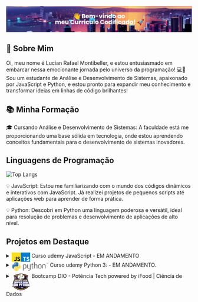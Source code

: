<img align="bottom" alt="Coding" width="1000" src="https://github.com/LucianMontibeller/LucianMontibeller/blob/main/banner.png?raw=true">

## 🌟 Sobre Mim

Oi, meu nome é Lucian Rafael Montibeller, e estou entusiasmado em embarcar nessa emocionante jornada pelo universo da programação! 💻🌌 Sou um estudante de Análise e Desenvolvimento de Sistemas, apaixonado por JavaScript e Python, e estou pronto para expandir meu conhecimento e transformar ideias em linhas de código brilhantes!

## 📚 Minha Formação

🎓 Cursando Análise e Desenvolvimento de Sistemas: A faculdade está me proporcionando uma base sólida em tecnologia, onde estou aprendendo conceitos fundamentais para o desenvolvimento de sistemas inovadores.

## Linguagens de Programação
![Top Langs](https://github-readme-stats-git-masterrstaa-rickstaa.vercel.app/api/top-langs/?username=LucianMontibeller&layout=compact&bg_color=000&border_color=30A3DC&title_color=E94D5F&text_color=FFF)

💡 JavaScript: Estou me familiarizando com o mundo dos códigos dinâmicos e interativos com JavaScript. Já realizei projetos de pequenos scripts até aplicações web para aprender de forma prática.

💡 Python: Descobri em Python uma linguagem poderosa e versátil, ideal para resolução de problemas e desenvolvimento de aplicações de alto nível.

## Projetos em Destaque
<details>
<summary>  <img align="top" alt="Coding" width="50" src="https://github.com/LucianMontibeller/curso_udemy_Python-3-completo/blob/main/imagens/JavaScript-Logo.png">
Curso udemy JavaScript - EM ANDAMENTO</summary> 
<br>
<img align="right" alt="Coding" width="200" src="https://github.com/LucianMontibeller/curso_udemy_Python-3-completo/blob/main/imagens/JavaScript-Logo.png">
Seção 02: JavaScript Básico para iniciantes


- [aula01 - A primeira coisa que você vai ver em JS](https://github.com/LucianMontibeller/curso_udemy_JavaScript/tree/main/secao02-JavaScript-Basico-Para-iniciantes/aula01)

-  [aula02 - Exercícios](https://github.com/LucianMontibeller/curso_udemy_JavaScript/tree/main/secao02-JavaScript-Basico-Para-iniciantes/aula02)

-  [aula03 - Comentários do código](https://github.com/LucianMontibeller/curso_udemy_JavaScript/tree/main/secao02-JavaScript-Basico-Para-iniciantes/aula03)

-  [aula04 - Navegador vs Node(HTML + JavaScript)](https//:github.com/LucianMontibeller/curso_udemy_JavaScript/tree/main/secao02-JavaScript-Basico-Para-iniciantes/aula04)

-  [aula05 - variáveis com let](https://github.com/LucianMontibeller/curso_udemy_JavaScript/tree/main/secao02-JavaScript-Basico-Para-iniciantes/aula05-variaveis-com-let)

-  [aula06 - constantes com const](https://github.com/LucianMontibeller/curso_udemy_JavaScript/tree/main/secao02-JavaScript-Basico-Para-iniciantes/aula06-constantes-com-const)

-  [aula07 - exercícios const e let](https//:github.com/LucianMontibeller/curso_udemy_JavaScript/tree/main/secao02-JavaScript-Basico-Para-iniciantes/aula07-exercicios-const-let)

-  [aula08 - letVSvar primeira diferença](https://github.com/LucianMontibeller/curso_udemy_JavaScript/tree/main/secao02-JavaScript-Basico-Para-iniciantes/aula08-letVSvar-primeira-deferanca)

-  [aula09 - tipos de dados primitivos](https://github.com/LucianMontibeller/curso_udemy_JavaScript/tree/main/secao02-JavaScript-Basico-Para-iniciantes/aula09-tipos-de-dados-primitivos)

-  [aula10-operadores-aritmeticos-de-atribuicao-incremento](https://github.com/LucianMontibeller/curso_udemy_JavaScript/tree/main/secao02-JavaScript-Basico-Para-iniciantes/aula10-operadores-aritmeticos-de-atribuicao-incremento)

-  [aula11-alert-confirm-prompt](https://github.com/LucianMontibeller/curso_udemy_JavaScript/tree/main/secao02-JavaScript-Basico-Para-iniciantes/aula11-alert-confirm-prompt)

-  [aula12-exercicio-com-variaveis](https://github.com/LucianMontibeller/curso_udemy_JavaScript/tree/main/secao02-JavaScript-Basico-Para-iniciantes/aula12-exercicio-com-variaveis)

-  [aula13-mais-sobre-strings](https://github.com/LucianMontibeller/curso_udemy_JavaScript/tree/main/secao02-JavaScript-Basico-Para-iniciantes/aula13-mais-sobre-strings)

-  [aula14-mais-sobre-numbers](https://github.com/LucianMontibeller/curso_udemy_JavaScript/tree/main/secao02-JavaScript-Basico-Para-iniciantes/aula14-mais-sobre-numbers)

-  [aula15-objeto-math](https://github.com/LucianMontibeller/curso_udemy_JavaScript/tree/main/secao02-JavaScript-Basico-Para-iniciantes/aula15-objeto-math)

-  [aula16-arrays-basico](https://github.com/LucianMontibeller/curso_udemy_JavaScript/tree/main/secao02-JavaScript-Basico-Para-iniciantes/aula16-arrays-basico)

-  [aula17-funcoes-basico](https://github.com/LucianMontibeller/curso_udemy_JavaScript/tree/main/secao02-JavaScript-Basico-Para-iniciantes/aula17-funcoes-basico)

-  [aula18-objetos-basico](https://github.com/LucianMontibeller/curso_udemy_JavaScript/tree/main/secao02-JavaScript-Basico-Para-iniciantes/aula18-objetos-basico)

-  [aula19-valores-primitivos-e-referencia](https://github.com/LucianMontibeller/curso_udemy_JavaScript/tree/main/secao02-JavaScript-Basico-Para-iniciantes/aula19-valores-primitivos-e-referencia)

-  [aula20-exercicio-funcao-arrays-objetos](https://github.com/LucianMontibeller/curso_udemy_JavaScript/tree/main/secao02-JavaScript-Basico-Para-iniciantes/aula20-exercicio-funcao-arrays-objetos)
</details>


<details>

<summary><img align="top" alt="Coding" width="100" src="https://github.com/LucianMontibeller/curso_udemy_Python-3-completo/blob/main/imagens/python3-logo.png?raw=true"> Curso udemy Python 3: - EM ANDAMENTO.</summary>  
<br>
  <img align="right" alt="Coding" width="200" src="https://github.com/LucianMontibeller/curso_udemy_Python-3-completo/blob/main/imagens/python3-logo.png?raw=true">

Seção 02: Python Básico (Lógica de programação)
  
-  [aula01-comentários de código em python](https://github.com/LucianMontibeller/curso_udemy_Python-3-completo/tree/main/Conteudo_do_curso/secao02-python-basico/aula01)
  
-  [aula02-O Comando print](https://github.com/LucianMontibeller/curso_udemy_Python-3-completo/tree/main/Conteudo_do_curso/secao02-python-basico/aula02)

-  [aula03-String(TEXTO) e aspas em Python](https://github.com/LucianMontibeller/curso_udemy_Python-3-completo/tree/main/Conteudo_do_curso/secao02-python-basico/aula03)
  
-  [aula04-Tipo de dados "Primitivos"](https://github.com/LucianMontibeller/curso_udemy_Python-3-completo/tree/main/Conteudo_do_curso/secao02-python-basico/aula04-tipos-de-dados-primitivos)

-  [aula05-Operadores aritméticos](https://github.com/LucianMontibeller/curso_udemy_Python-3-completo/tree/main/Conteudo_do_curso/secao02-python-basico/aula05-operadores-aritmeticos)

-  [aula06-Variáveis](https://github.com/LucianMontibeller/curso_udemy_Python-3-completo/tree/main/Conteudo_do_curso/secao02-python-basico/aula06-variaveis)
-  [aula07-Introdução-Formatação de Strings](https://github.com/LucianMontibeller/curso_udemy_Python-3-completo/tree/main/Conteudo_do_curso/secao02-python-basico/aula07-introducao-formatacao-string)

-  [aula08-Desafio](https://github.com/LucianMontibeller/curso_udemy_Python-3-completo/tree/main/Conteudo_do_curso/secao02-python-basico/aula08-desafio)

</details>

<details>

<summary><img align="top" alt="Coding" width="50" src="https://github.com/LucianMontibeller/bootcamp-DIO/blob/main/imagens/bootcamp.webp?raw=true"> Bootcamp DIO - 
  Potência Tech powered by iFood | Ciência de Dados</summary>  
<br>
  <img align="right" alt="Coding" width="100" src="https://github.com/LucianMontibeller/bootcamp-DIO/blob/main/imagens/bootcamp.webp?raw=true">
 
<details>
<summary>Seção 01: Princípios de Desenvolvimento de Software</summary>
<br>

Não tem nada neste seção por se tratar somente de preparar o ambiente de trabalho.
</details>
<details>
<summary>secao02-dominando-python-ciencia-de-dados</summary>
<br>

- [aula01 - ](https://github.com/LucianMontibeller/bootcamp-DIO/tree/main/Pot%C3%AAncia-Tech-powered-by-iFood-Ci%C3%AAncia-de-Dados/secao02-dominando-python-ciencia-de-dados/aula01)

-  [aula02 - Exercícios](https://github.com/LucianMontibeller/bootcamp-DIO/tree/main/Pot%C3%AAncia-Tech-powered-by-iFood-Ci%C3%AAncia-de-Dados/secao02-dominando-python-ciencia-de-dados/aula02-tipos-de-operadores)

-  [aula03 - Comentários do código](https://github.com/LucianMontibeller/bootcamp-DIO/tree/main/Pot%C3%AAncia-Tech-powered-by-iFood-Ci%C3%AAncia-de-Dados/secao02-dominando-python-ciencia-de-dados/aula03-estrutura-condicional-repeticao)

-  [aula04 - Navegador vs Node(HTML + JavaScript)](https://github.com/LucianMontibeller/bootcamp-DIO/tree/main/Pot%C3%AAncia-Tech-powered-by-iFood-Ci%C3%AAncia-de-Dados/secao02-dominando-python-ciencia-de-dados/aula04-manipulando-strings)

-  [aula05 - variáveis com let](https://github.com/LucianMontibeller/bootcamp-DIO/tree/main/Pot%C3%AAncia-Tech-powered-by-iFood-Ci%C3%AAncia-de-Dados/secao02-dominando-python-ciencia-de-dados/aula05-DESAFIO-sistema-bancario)

-  [aula06 - listas-python](https://github.com/LucianMontibeller/bootcamp-DIO/tree/main/Pot%C3%AAncia-Tech-powered-by-iFood-Ci%C3%AAncia-de-Dados/secao02-dominando-python-ciencia-de-dados/aula06-listas-python)

-  [aula07 - constantes com const](https://github.com/LucianMontibeller/bootcamp-DIO/tree/main/Pot%C3%AAncia-Tech-powered-by-iFood-Ci%C3%AAncia-de-Dados/secao02-dominando-python-ciencia-de-dados/aula08-conjuntos-python)

-  [aula08 - conjuntos-python](https://github.com/LucianMontibeller/bootcamp-DIO/tree/main/Pot%C3%AAncia-Tech-powered-by-iFood-Ci%C3%AAncia-de-Dados/secao02-dominando-python-ciencia-de-dados/aula08-conjuntos-python)

-  [aula09 - dicionarios-python](https://github.com/LucianMontibeller/bootcamp-DIO/tree/main/Pot%C3%AAncia-Tech-powered-by-iFood-Ci%C3%AAncia-de-Dados/secao02-dominando-python-ciencia-de-dados/aula09-dicionarios-python)

-  [aula10 - funcoes](https://github.com/LucianMontibeller/bootcamp-DIO/tree/main/Pot%C3%AAncia-Tech-powered-by-iFood-Ci%C3%AAncia-de-Dados/secao02-dominando-python-ciencia-de-dados/aula10-funcoes)

-  [desafio-otimizando-sistema-bancario](https://github.com/LucianMontibeller/bootcamp-DIO/tree/main/Pot%C3%AAncia-Tech-powered-by-iFood-Ci%C3%AAncia-de-Dados/secao02-dominando-python-ciencia-de-dados/desafio-otimizando-sistema-bancario)


## Objetivos

Meu objetivo é continuar aprendendo, me aprimorando e contribuindo para projetos open-source. Estou ansioso para enfrentar novos desafios e crescer como um desenvolvedor criativo e apaixonado!

## Vamos Conectar!

🌐 [LinkedIn](https://www.linkedin.com/in/lucian-montibeller-81218a222/): Vamos trocar experiências e conhecimentos na rede profissional.

## Conclusão

Agradeço por visitar meu Currículo Codificado! Espero que você encontre aqui um pouco da minha paixão pela programação e entusiasmo para encarar os desafios que surgirem pelo caminho. Vamos juntos trilhar essa jornada emocionante rumo ao sucesso no universo da tecnologia!

Happy coding! 😄🚀

